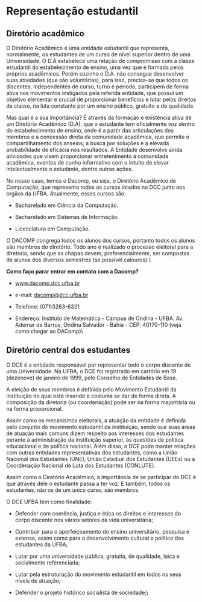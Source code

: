 Representação estudantil
========================

Diretório acadêmico
-------------------

O Diretório Acadêmico é uma entidade estudantil que representa,
normalmente, os estudantes de um curso de nível superior dentro de uma
Universidade. O D.A estabelece uma relação de compromisso com a classe
estudantil do estabelecimento de ensino, uma vez que é formada pelos
próprios acadêmicos. Porém sozinho o D.A. não consegue desenvolver suas
atividades (que são voluntárias), para isso, precisa-se que todos os
discentes, independentes de curso, turno e período, participem de forma
ativa nos movimentos instigados pela referida entidade, que possui um
objetivo elementar e crucial de proporcionar benefícios e lutar pelos
direitos da classe, na luta constante por um ensino público, gratuito e
de qualidade.

Mas qual é a sua importância? É através da formação e existência ativa
de um Diretório Acadêmico (D.A), que o estudante tem oficialmente voz
dentro do estabelecimento de ensino, onde é a partir das articulações
dos membros e a concessão direta da comunidade acadêmica, que permite o
compartilhamento dos anseios, a busca por soluções e a elevada
probabilidade de eficácia nos resultados. A Entidade desenvolve ainda
atividades que visem proporcionar entretenimento à comunidade acadêmica,
eventos de cunho informativo com o intuito de elevar intelectualmente o
estudante, dentre outras ações.

No nosso caso, temos o Dacomp, ou seja, o Diretório Acadêmico de
Computação, que representa todos os cursos lotados no DCC junto aos
orgãos da UFBA. Atualmente, esses cursos são:

-   Bacharelado em Ciência da Computação.

-   Bacharelado em Sistemas de Informação.

-   Licenciatura em Computação.

O DACOMP congrega todos os alunos dos cursos, portanto todos os alunos
são membros do diretório. Todo ano é realizado o processo eleitoral para
a diretoria, sendo que as chapas devem, preferencialmente, ser compostas
de alunos dos diversos semestres (se possível calouros).\

**Como faço parar entrar em contato com a Dacomp?**

-   www.dacomp.dcc.ufba.br

-   e-mail: dacomp@dcc.ufba.br

-   Telefone: (071)3263-6321

-   Endereço: Instituto de Matemática - Campus de Ondina - UFBA. Av.
    Ademar de Barros, Ondina Salvador - Bahia - CEP: 40170-110 (veja
    como chegar ao DAComp)\

Diretório central dos estudantes
--------------------------------

O DCE é a entidade responsável por representar todo o corpo discente de
uma Universidade. Na UFBA, o DCE foi registrado em cartório em 19
(dezenove) de janeiro de 1999, pelo Conselho de Entidades de Base.

A eleição de seus membros é definida pelo Movimento Estudantil da
instituição no qual está inserido e costuma se dar de forma direta. A
composição da diretoria (ou coordenação) pode ser na forma majoritária
ou na forma proporcional.

Assim como os mecanismos eleitorais, a atuação da entidade é definida
pelo conjunto do movimento estudantil da instituição, sendo que suas
áreas de atuação mais comuns dizem respeito aos interesses dos
estudantes perante à administração da instituição superior, às questões
de política educacional e de política nacional. Além disso, o DCE pode
manter relações com outras entidades representativas dos estudantes,
como a União Nacional dos Estudantes (UNE), União Estadual dos
Estudantes (UEEs) ou a Coordenação Nacional de Luta dos Estudantes
(CONLUTE).

Assim como o Diretório Acadêmico, a importância de se participar do DCE
é que através dele o estudante passa a ter voz. E também, todos os
estudantes, não os de um único curso, são membros.

O DCE UFBA tem como finalidade:

-   Defender com coerência, justiça e ética os direitos e interesses do
    corpo discente nos vários setores da vida universitária;

-   Contribuir para o aperfeiçoamento do ensino universitário, pesquisa
    e extensa, assim como para o desenvolvimento cultural e político dos
    estudantes da UFBA;

-   Lutar por uma universidade pública, gratuita, de qualidade, laica e
    socialmente referenciada;

-   Lutar pela estruturação do movimento estudantil em todos os seus
    níveis de atuação;

-   Defender o projeto histórico socialista de sociedade;\


